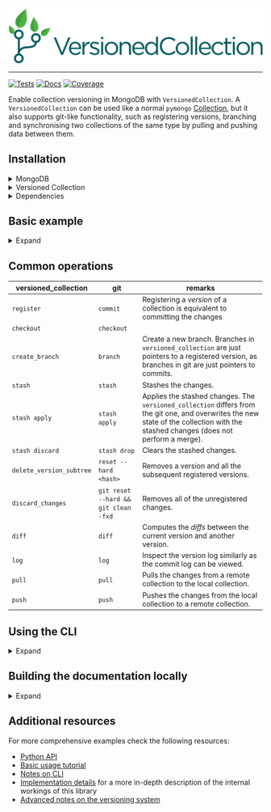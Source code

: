 ![](media/logo.png)

----

[![Tests](https://github.com/HumanisingAutonomy/versioned_collection/actions/workflows/run_tests.yml/badge.svg)](https://github.com/HumanisingAutonomy/versioned_collection/actions/workflows/run_tests.yml)
[![Docs](https://github.com/HumanisingAutonomy/versioned_collection/actions/workflows/build_docs.yml/badge.svg)](https://scaling-adventure-g3g7qpg.pages.github.io/)
[![Coverage](https://github.com/HumanisingAutonomy/versioned_collection/blob/ci/coverage_badge/badge.svg)](https://github.com/HumanisingAutonomy/versioned_collection/blob/ci/coverage_badge/badge.svg)


Enable collection versioning in MongoDB with `VersionedCollection`. A
`VersionedCollection` can be used like a normal `pymongo`
[Collection](https://pymongo.readthedocs.io/en/stable/api/pymongo/collection.html),
but it also supports git-like functionality, such as registering versions,
branching and synchronising two collections of the same type by pulling and 
pushing data between them.

## Installation

<details>
  <summary>MongoDB</summary>


Firstly, make sure you install
[MongoDB>=5.0](https://docs.mongodb.com/manual/installation/), and enable 
[replica sets](https://docs.mongodb.com/manual/tutorial/convert-standalone-to-replica-set/)
with a single replica instance.
</details>

<details>
  <summary>Versioned Collection</summary>


```bash
pip install versioned_collection
```
</details>

<details>
  <summary>Dependencies</summary>  


  To solve the merge conflicts after pulling data from the remote collection, 
  this library uses the [Meld](https://meldmerge.org/) mergetool. To install 
  Meld, run:
  
  ```bash
  sudo apt update
  sudo apt install -y meld
  ```
  or manually download and install the package from the 
  [Meld](https://meldmerge.org/) website.

</details>


## Basic example

<details>
  <summary>Expand</summary>  


To enable versioning on a collection, firstly create a class that inherits
from `VersionedCollection`. All the interactions with the collection should be
done through this class, and not by using the database directly with `mongosh`
or other database management or querying programs, and also not by directly
accessing the collection using the `pymongo` driver.

```python
import pymongo
from versioned_collection import VersionedCollection


client = pymongo.MongoClient("mongodb://localhost:27017")
db = client['database_name']
bands_collection = VersionedCollection(db, name='bands')

bands_collection.insert_one({'name': 'Led Zeppelin'})
bands_collection.init('Initial collection version')

bands_collection.insert_one({'name': 'Black Sabbath'})
bands_collection.register(message='Second version')
```

### Note

<details>
  <summary>Access control</summary>  
If access control is enabled, the username and the password of a user that has
`readWrite` permissions to the database where the target collection is located
should be provided:

```python
host, port, user, password = get_params()

client = pymongo.MongoClient(
    host=host,
    port=port,
    username=user,
    password=password,
)

db = client['database_name']
bands_collection = VersionedCollection(
    db, 'bands', 
    username=user, 
    password=password
)
```
</details>

</details>

## Common operations


| versioned_collection     | git                                  | remarks                                                                                                                                                                                  |
|--------------------------|--------------------------------------|------------------------------------------------------------------------------------------------------------------------------------------------------------------------------------------|
| `register`               | `commit`                             | Registering a _version_ of a collection is equivalent to committing the changes                                                                                                          |
| `checkout`               | `checkout`                           |                                                                                                                                                                                          |
| `create_branch`          | `branch`                             | Create a new branch. Branches in  `versioned_collection`  are just pointers to a registered version, as branches in  git are just pointers to commits.                                   |
| `stash`                  | `stash`                              | Stashes the changes.                                                                                                                                                                     |
| `stash apply`            | `stash apply`                        | Applies the stashed changes. The  `versioned_collection`  differs from the  git one, and overwrites the new state of the collection with the stashed changes (does not perform a merge). |
| `stash discard`          | `stash drop`                         | Clears the stashed changes.                                                                                                                                                              |
| `delete_version_subtree` | `reset --hard <hash>`                | Removes a version and all the subsequent registered versions.                                                                                                                            |
| `discard_changes`        | `git reset --hard && git clean -fxd` | Removes all of the unregistered changes.                                                                                                                                                 |
| `diff`                   | `diff`                               | Computes the  _diffs_ between the current version and another version.                                                                                                                   |
| `log`                    | `log`                                | Inspect the version log similarly as the commit log can be viewed.                                                                                                                       |
| `pull`                   | `pull`                               | Pulls the changes from a remote collection to the local collection.                                                                                                                      |
| `push`                   | `push`                               | Pushes the changes from the local collection to a remote collection.                                                                           |


## Using the CLI

<details>
<summary>Expand</summary>  


After installing this library, refresh the shell or open a new one. A CLI should have been installed and can be accessed by typing `vc`.

```
usage: vc [-h] command ...

optional arguments:
  -h, --help       show this help message and exit

These are common VersionedCollection commands:
  commands
    config                Update the configuration and credentials
    use                   Set the database and the collection to use
    status                Show the status of the version tree
    init                  Initialise a collection for versioning
    create_branch         Create a new branch pointing at the current version
    register              Register a new version of the collection
    checkout              Check out a tracked version of the collection
    log                   Show version logs
    branches              Show the existing branches of the collection
    diff                  Compute the diff between the current version and another version
    discard_changes       Discard the unregistered changes of the collection
    stash                 Stash the changes of the collection. See subcommand for help
    delete_version        Delete a version and all the successor versions of it
    push                  Update remote collection by uploading a branch to it
    pull                  Fetch from and integrate a branch from a remote collection
    resolve_conflicts     Resolve the merge conflicts
    listen                Start monitoring the changes made to the collection.

```

Firstly, make sure you run `vc config` to configure the connection details
to the mongo server. See `vc config -h` for the list of parameters.

```
usage: vc config [-h] [--local | --remote] [--username USERNAME] [--password [PASSWORD]] [--host HOST] [--port PORT] commands ...

optional arguments:
  -h, --help              show this help message and exit
  --local                 whether to set the configuration for the local database
  --remote                whether to set the configuration for the remote database
  --username USERNAME     user with access to the database
  --password [PASSWORD]   password to access the database. if unfilled, a prompt will appear.
  --host HOST             host address of the mongodb server
  --port PORT             port of the mongodb server

The available subcommands:
  commands
    show                  Print the contents of the current configurationon

```

Use the flags `--local` and `--remote` to update the database connection
information for the local or the remote collection. If no flag is passed,
by default the configuration for the local database is updated. Note that
the 'remote' can be on the same host, but in other database.

To perform versioning operations on a versioned collection make sure you
select it by using `vc use`.

```
usage: vc use [-h] -d DATABASE -c COLLECTION

optional arguments:
  -h, --help            show this help message and exit
  -d DATABASE, --database DATABASE
                        Database containing the versioned collection
  -c COLLECTION, --collection COLLECTION
                        Name of the versioned collection
```

</details>

## Building the documentation locally

<details>
  <summary>Expand</summary>  


To build documentation in various formats, you will need
[Sphinx](https://www.sphinx-doc.org/en/master/):

```bash
nox -s docs
```

This will build the documentation in html format. If other formats are
preferred, run

```bash
nox -s "docs(docs_format='<format>')"
```
</details>


## Additional resources

For more comprehensive examples check the following resources:

- [Python API](https://scaling-adventure-g3g7qpg.pages.github.io/versioned_collection.collection.versioned_collection.html)
- [Basic usage tutorial](https://scaling-adventure-g3g7qpg.pages.github.io/tutorials/basics.html)
- [Notes on CLI](https://scaling-adventure-g3g7qpg.pages.github.io/command_line.html)
- [Implementation details](https://scaling-adventure-g3g7qpg.pages.github.io/notes/internals.html) for a more in-depth
  description of the internal workings of this library
- [Advanced notes on the versioning system](https://scaling-adventure-g3g7qpg.pages.github.io/notes/versioning_system.html#)







